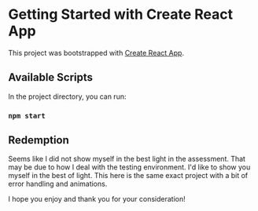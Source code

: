 # Getting Started with Create React App

This project was bootstrapped with [Create React App](https://github.com/facebook/create-react-app).

## Available Scripts

In the project directory, you can run:

### `npm start`

## Redemption

Seems like I did not show myself in the best light in the assessment. That may be due to how I deal with the testing environment. I'd like to show you myself in the best of light. This here is the same exact project with a bit of error handling and animations.

I hope you enjoy and thank you for your consideration!
